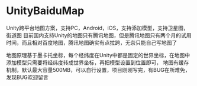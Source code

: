 # UnityBaiduMap
Unity跨平台地图方案，支持PC，Android，iOS，支持添加模型，支持卫星图，街道图
目前国内支持Unity的地图只有腾讯地图，但是腾讯地图只有两个月的试用时间，而且相对百度地图，腾讯地图确实有点拉跨，无奈只能自己写地图了

地图原理基于墨卡托坐标，每个经纬度在Unity中都是固定的世界坐标，在地图中添加模型只需要将经纬度转成世界坐标，再把模型设置到位置即可，
地图有缓存机制，默认最大容量500MB，可以自行设置，项目刚刚写完，有BUG在所难免，发现BUG欢迎留言
